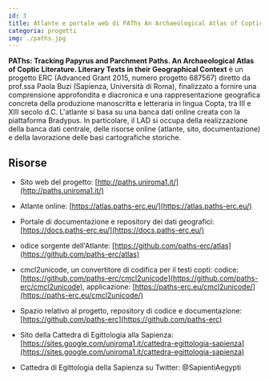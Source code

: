 ```yaml
---
id: 3
title: Atlante e portale web di PAThs An Archaeological Atlas of Coptic Literature (dir. Paola Buzi, Sapienza)
categoria: progetti
img: ./paths.jpg
---
```


**PAThs: Tracking Papyrus and Parchment Paths. An Archaeological Atlas of Coptic Literature. Literary Texts in their Geographical Context** è un progetto ERC (Advanced Grant 2015, numero progetto  687567) diretto da prof.ssa Paola Buzi (Sapienza, Università di Roma), finalizzato a fornire una comprensione approfondita e diacronica e una rappresentazione geografica concreta della produzione manoscritta e letteraria in lingua Copta, tra III e XIII secolo d.C. L'atlante si basa su una banca dati online creata con la piattaforma Bradypus. In particolare, il LAD si occupa della realizzazione della banca dati centrale, delle risorse online (atlante, sito, documentazione) e della lavorazione delle basi cartografiche storiche.

## Risorse

- Sito web del progetto: [http://paths.uniroma1.it/](http://paths.uniroma1.it/)

- Atlante online: [https://atlas.paths-erc.eu/](https://atlas.paths-erc.eu/)

- Portale di documentazione e repository dei dati geografici: [https://docs.paths-erc.eu/](https://docs.paths-erc.eu/)

- odice sorgente dell'Atlante: [https://github.com/paths-erc/atlas](https://github.com/paths-erc/atlas)

- cmcl2unicode, un convertitore di codifica per il testi copti: codice: [https://github.com/paths-erc/cmcl2unicode](https://github.com/paths-erc/cmcl2unicode), applicazione: [https://paths-erc.eu/cmcl2unicode/](https://paths-erc.eu/cmcl2unicode/)

- Spazio relativo al progetto, repository di codice e documentazione: [https://github.com/paths-erc](https://github.com/paths-erc)

- Sito della Cattedra di Egittologia alla Sapienza: [https://sites.google.com/uniroma1.it/cattedra-egittologia-sapienza](https://sites.google.com/uniroma1.it/cattedra-egittologia-sapienza)

- Cattedra di Egittologia della Sapienza su Twitter: @SapientiAegypti
